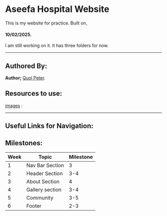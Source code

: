 # Aseefa Hospital Website

This is my website for practice. Built on,

#### 10/02/2025.
I am still working on it. It has three folders for now.

---

## Authored By:

**Author;**
[Quol Peter](https://github.com/quol04).

## Resources to use:

[images](./images/logo.png) :

---

## Useful Links for Navigation:

## Milestones:

| Week | Topic | Milestone |
| ------ |------ | ------- |
|1 | Nav Bar Section | 3 |
|2 | Header Section | 3-4 |
|3 | About Section | 4 |
|4 | Gallery section|3-4 |
|5 | Community | 3-5 |
|6 |Footer | 2-3|
